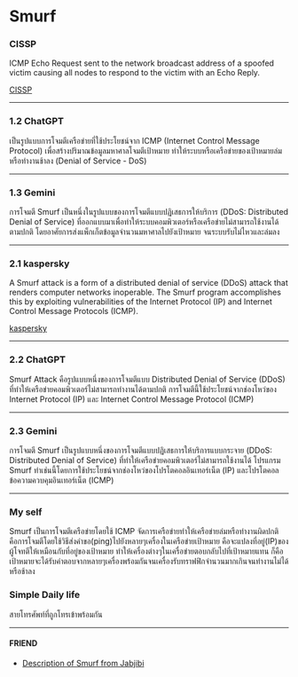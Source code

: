 # Smurf
### CISSP 

ICMP Echo Request sent to the network broadcast address of a spoofed victim causing all nodes to respond to the victim with an Echo Reply.

[CISSP](https://www.isc2.org/certifications/cissp/cissp-student-glossary#1)

---

### 1.2 ChatGPT

  เป็นรูปแบบการโจมตีเครือข่ายที่ใช้ประโยชน์จาก ICMP (Internet Control Message Protocol) เพื่อสร้างปริมาณข้อมูลมหาศาลโจมตีเป้าหมาย ทำให้ระบบหรือเครือข่ายของเป้าหมายล่มหรือทำงานช้าลง (Denial of Service - DoS)

---

### 1.3 Gemini

  การโจมตี Smurf เป็นหนึ่งในรูปแบบของการโจมตีแบบปฏิเสธการให้บริการ (DDoS: Distributed Denial of Service) ที่ออกแบบมาเพื่อทำให้ระบบคอมพิวเตอร์หรือเครือข่ายไม่สามารถใช้งานได้ตามปกติ โดยอาศัยการส่งแพ็กเก็ตข้อมูลจำนวนมหาศาลไปยังเป้าหมาย จนระบบรับไม่ไหวและล่มลง

---

### 2.1 kaspersky

  A Smurf attack is a form of a distributed denial of service (DDoS) attack that renders computer networks inoperable. The Smurf program accomplishes this by exploiting vulnerabilities of the Internet Protocol (IP) and Internet Control Message Protocols (ICMP).
    
[kaspersky](https://www.kaspersky.com/resource-center/definitions/what-is-a-smurf-attack)

---

### 2.2 ChatGPT

  Smurf Attack คือรูปแบบหนึ่งของการโจมตีแบบ Distributed Denial of Service (DDoS) ที่ทำให้เครือข่ายคอมพิวเตอร์ไม่สามารถทำงานได้ตามปกติ การโจมตีนี้ใช้ประโยชน์จากช่องโหว่ของ Internet Protocol (IP) และ Internet Control Message Protocol (ICMP)

---

### 2.3 Gemini

  การโจมตี Smurf เป็นรูปแบบหนึ่งของการโจมตีแบบปฏิเสธการให้บริการแบบกระจาย (DDoS: Distributed Denial of Service) ที่ทำให้เครือข่ายคอมพิวเตอร์ไม่สามารถใช้งานได้ โปรแกรม Smurf ทำเช่นนี้โดยการใช้ประโยชน์จากช่องโหว่ของโปรโตคอลอินเทอร์เน็ต (IP) และโปรโตคอลข้อความควบคุมอินเทอร์เน็ต (ICMP)

---

### My self
   Smurf เป็นการโจมตีเครือข่ายโดยใช้ ICMP จัดการเครือข่ายทำให้เครือข่ายล่มหรือทำงานผิดปกติ คือการโจมตีโดยใช้วิธีส่งคำขอ(ping)ไปยังหลายๆเครื่องในเครือข่ายเป้าหมาย คือจะแปลงที่อยู่(IP)ของผู้โจทตีให้เหมือนกับที่อยู่ของเป้าหมาย ทำให้เครื่องต่างๆในเครื่อข่ายตอบกลับไปที่เป้าหมายแทน ก็คือเป้าหมายจะได้รับคำตอบจากหลายๆเครื่องพร้อมกันจนเครื่องรับทราฟฟิกจำนวนมากเกินจนทำงานไม่ได้หรือช้าลง

### Simple Daily life
  สายโทรศัพท์ที่ถูกโทรเข้าพร้อมกัน

---

#### FRIEND 
* [Description of Smurf from Jabjibi](https://jabjibi.github.io/smurf.html)
